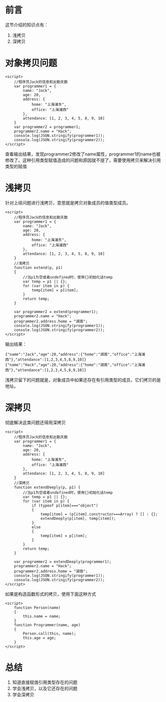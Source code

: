 # 前言

这节介绍的知识点有：

1. 浅拷贝
2. 深拷贝


# 对象拷贝问题

    <script>
        //程序员Jack的信息和出勤天数
        var programmer1 = {
            name: "Jack",
            age: 20,
            address: {
                home: "上海浦东",
                office: "上海浦西"
            },
            attendance: [1, 2, 3, 4, 5, 8, 9, 10]
        }
        var programmer2 = programmer1;
        programmer2.name = "Hack";
        console.log(JSON.stringify(programmer1));
        console.log(JSON.stringify(programmer2));
    </script>

查看输出结果，发现programmer2修改了name属性，programmer1的name也被修改了。这种引用类型赋值造成的问题和原因就不提了，需要使用拷贝来解决引用类型的赋值

# 浅拷贝

针对上续问题进行浅拷贝，意思就是拷贝对象成员的值类型成员。


    <script>
        //程序员Jack的信息和出勤天数
        var programmer1 = {
            name: "Jack",
            age: 20,
            address: {
                home: "上海浦东",
                office: "上海浦西"
            },
            attendance: [1, 2, 3, 4, 5, 8, 9, 10]
        }
        //浅拷贝
        function extend(p, p1)
        {
            //当p1为空或者undefined时，使用{}初始化话temp
            var temp = p1 || {};
            for (var item in p) {
                temp[item] = p[item];
            }
            return temp;
        }

        var programmer2 = extend(programmer1);
        programmer2.name = "Hack";
        programmer2.address.home = "湖南";
        console.log(JSON.stringify(programmer1));
        console.log(JSON.stringify(programmer2));
    </script>

输出结果：

	{"name":"Jack","age":20,"address":{"home":"湖南","office":"上海浦西"},"attendance":[1,2,3,4,5,8,9,10]}
	{"name":"Hack","age":20,"address":{"home":"湖南","office":"上海浦西"},"attendance":[1,2,3,4,5,8,9,10]}


浅拷贝留下的问题就是，对象成员中如果还存在有引用类型的成员，它们拷贝的是地址。

# 深拷贝

彻底解决这类问题还得用深拷贝

    <script>
        //程序员Jack的信息和出勤天数
        var programmer1 = {
            name: "Jack",
            age: 20,
            address: {
                home: "上海浦东",
                office: "上海浦西"
            },
            attendance: [1, 2, 3, 4, 5, 8, 9, 10]
        }
        //深拷贝
        function extendDeeply(p, p1) {
            //当p1为空或者undefined时，使用{}初始化话temp
            var temp = p1 || {};
            for (var item in p) {
                if (typeof p[item]==="object")
                {
                    temp[item] = (p[item].constructor===Array) ? [] : {};
                    extendDeeply(p[item], temp[item]);
                }
                else
                {
                    temp[item] = p[item];
                }
            }
            return temp;
        }

        var programmer2 = extendDeeply(programmer1);
        programmer2.name = "Hack";
        programmer2.address.home = "湖南";
        console.log(JSON.stringify(programmer1));
        console.log(JSON.stringify(programmer2));
    </script>

如果是构造函数形式的拷贝，使用下面这种方式

    <script>
        function Person(name)
        {
            this.name = name;
        }
        function Programmer(name, age)
        {
            Person.call(this, name);
            this.age = age;
        }
    </script>

# 总结

1. 知道直接赋值引用类型存在的问题
2. 学会浅拷贝，以及它还存在的问题
3. 学会深拷贝